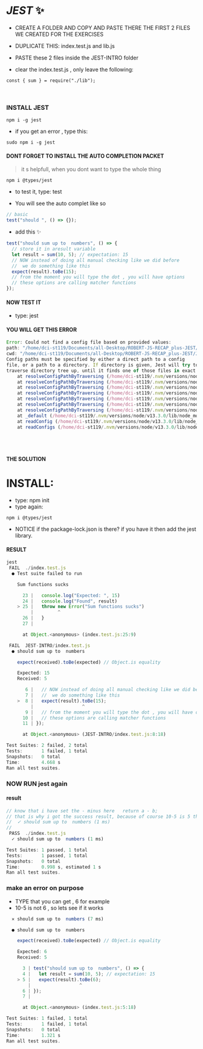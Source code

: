 # _JEST_ ✨

- CREATE A FOLDER AND COPY AND PASTE THERE THE FIRST 2 FILES WE CREATED FOR THE EXERCISES

- DUPLICATE THIS: index.test.js and lib.js
- PASTE these 2 files inside the JEST-INTRO folder
- clear the index.test.js , only leave the following:

`const { sum } = require("./lib");`

<br>

### INSTALL JEST

`npm i -g jest`

- if you get an error , type this:

`sudo npm i -g jest`

#### DONT FORGET TO INSTALL THE AUTO COMPLETION PACKET

> it s helpfull, when you dont want to type the whole thing

`npm i @types/jest`

- to test it, type: test

- You will see the auto complet like so

```javascript
// basic
test("should ", () => {});
```

- add this ✨

```javascript
test("should sum up to  numbers", () => {
  // store it in aresult variable
  let result = sum(10, 5); // expectation: 15
  // NOW instead of doing all manual checking like we did before
  //  we do something like this
  expect(result).toBe(15);
  // from the moment you will type the dot , you will have options
  // these options are calling matcher functions
});
```

#### NOW TEST IT

- type: jest

#### YOU WILL GET THIS ERROR

```javascript
Error: Could not find a config file based on provided values:
path: "/home/dci-st119/Documents/all-Desktop/ROBERT-JS-RECAP_plus-JEST/JEST-PROMISES-ASYNC"
cwd: "/home/dci-st119/Documents/all-Desktop/ROBERT-JS-RECAP_plus-JEST/JEST-PROMISES-ASYNC"
Config paths must be specified by either a direct path to a config
file, or a path to a directory. If directory is given, Jest will try to
traverse directory tree up, until it finds one of those files in exact order: "jest.config.js" or "jest.config.ts" or "jest.config.mjs" or "jest.config.cjs" or "jest.config.json".
    at resolveConfigPathByTraversing (/home/dci-st119/.nvm/versions/node/v13.3.0/lib/node_modules/jest/node_modules/jest-config/build/resolveConfigPath.js:135:11)
    at resolveConfigPathByTraversing (/home/dci-st119/.nvm/versions/node/v13.3.0/lib/node_modules/jest/node_modules/jest-config/build/resolveConfigPath.js:138:10)
    at resolveConfigPathByTraversing (/home/dci-st119/.nvm/versions/node/v13.3.0/lib/node_modules/jest/node_modules/jest-config/build/resolveConfigPath.js:138:10)
    at resolveConfigPathByTraversing (/home/dci-st119/.nvm/versions/node/v13.3.0/lib/node_modules/jest/node_modules/jest-config/build/resolveConfigPath.js:138:10)
    at resolveConfigPathByTraversing (/home/dci-st119/.nvm/versions/node/v13.3.0/lib/node_modules/jest/node_modules/jest-config/build/resolveConfigPath.js:138:10)
    at resolveConfigPathByTraversing (/home/dci-st119/.nvm/versions/node/v13.3.0/lib/node_modules/jest/node_modules/jest-config/build/resolveConfigPath.js:138:10)
    at resolveConfigPathByTraversing (/home/dci-st119/.nvm/versions/node/v13.3.0/lib/node_modules/jest/node_modules/jest-config/build/resolveConfigPath.js:138:10)
    at _default (/home/dci-st119/.nvm/versions/node/v13.3.0/lib/node_modules/jest/node_modules/jest-config/build/resolveConfigPath.js:113:10)
    at readConfig (/home/dci-st119/.nvm/versions/node/v13.3.0/lib/node_modules/jest/node_modules/jest-config/build/index.js:213:49)
    at readConfigs (/home/dci-st119/.nvm/versions/node/v13.3.0/lib/node_modules/jest/node_modules/jest-config/build/index.js:406:32)
```

<br>
<br>

#### THE SOLUTION

# INSTALL:

- type: npm init
- type again:

`npm i @types/jest`

- NOTICE if the package-lock.json is there? if you have it then add the jest library.

#### RESULT

```javascript
jest
 FAIL  ./index.test.js
  ● Test suite failed to run

    Sum functions sucks

      23 |   console.log("Expected: ", 15)
      24 |   console.log("Found", result)
    > 25 |   throw new Error("Sum functions sucks")
         |         ^
      26 |   }
      27 |

      at Object.<anonymous> (index.test.js:25:9)

 FAIL  JEST-INTRO/index.test.js
  ● should sum up to  numbers

    expect(received).toBe(expected) // Object.is equality

    Expected: 15
    Received: 5

       6 |   // NOW instead of doing all manual checking like we did before
       7 |   //  we do something like this
    >  8 |   expect(result).toBe(15);
         |                  ^
       9 |   // from the moment you will type the dot , you will have options
      10 |   // these options are calling matcher functions
      11 | });

      at Object.<anonymous> (JEST-INTRO/index.test.js:8:18)

Test Suites: 2 failed, 2 total
Tests:       1 failed, 1 total
Snapshots:   0 total
Time:        4.668 s
Ran all test suites.
```

### NOW RUN jest again

#### result

```javascript
// know that i have set the - minus here   return a - b;
// that is why i got the success result, because of course 10-5 is 5 therefore you got this:
//  ✓ should sum up to  numbers (1 ms)
//
 PASS  ./index.test.js
  ✓ should sum up to  numbers (1 ms)

Test Suites: 1 passed, 1 total
Tests:       1 passed, 1 total
Snapshots:   0 total
Time:        0.998 s, estimated 1 s
Ran all test suites.
```

### make an error on purpose

- TYPE that you can get , 6 for example
- 10-5 is not 6 , so lets see if it works

```javascript
  ✕ should sum up to  numbers (7 ms)

  ● should sum up to  numbers

    expect(received).toBe(expected) // Object.is equality

    Expected: 6
    Received: 5

      3 | test("should sum up to  numbers", () => {
      4 |   let result = sum(10, 5); // expectation: 15
    > 5 |   expect(result).toBe(6);
        |                  ^
      6 | });
      7 |

      at Object.<anonymous> (index.test.js:5:18)

Test Suites: 1 failed, 1 total
Tests:       1 failed, 1 total
Snapshots:   0 total
Time:        1.321 s
Ran all test suites.
```
